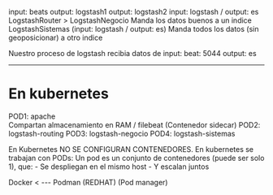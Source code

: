 input: beats
output: logstash1
output: logstash2   input: logstash / output: es
LogstashRouter  >   LogstashNegocio
                        Manda los datos buenos a un indice
                    LogstashSistemas (input: logstash / output: es)
                        Manda todos los datos (sin geoposicionar) a otro indice
                        
                        
                        
Nuestro proceso de logstash recibia datos de 
    input:  beat: 5044
    output: es
    
    
-----

# En kubernetes
POD1: 
    apache
        \
        Compartan almacenamiento en RAM
        /
    filebeat (Contenedor sidecar)
POD2:
    logstash-routing
POD3:
    logstash-negocio
POD4:
    logstash-sistemas

En Kubernetes NO SE CONFIGURAN CONTENEDORES.
En kubernetes se trabajan con PODs:
    Un pod es un conjunto de contenedores (puede ser solo 1), que:
        - Se despliegan en el mismo host
        - Y escalan juntos
        

Docker < --- Podman (REDHAT) (Pod manager)